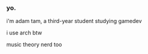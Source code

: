 ### yo.

i'm adam tam, a third-year student studying gamedev

i use arch btw

music theory nerd too
